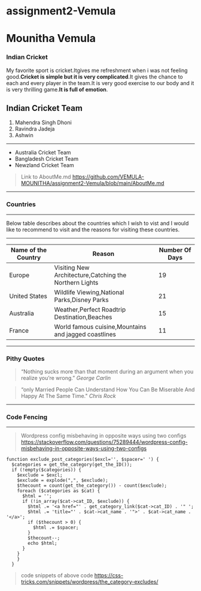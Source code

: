 # assignment2-Vemula
# Mounitha Vemula
### Indian Cricket

My favorite sport is cricket.Itgives me refreshment when i was not feeling good.**Cricket is simple but it is very complicated**.It gives the chance to each and every player in the team.It is very good exercise to our body and it is very thrilling game.**It is full of emotion**.


Indian Cricket Team
--------
1. Mahendra Singh Dhoni
2. Ravindra Jadeja
3. Ashwin 


-------
* Australia Cricket Team
* Bangladesh Cricket Team
* Newzland Cricket Team 

> Link to AboutMe.md <https://github.com/VEMULA-MOUNITHA/assignment2-Vemula/blob/main/AboutMe.md>

------
### Countries
------
Below table describes about the countries which I wish to vist and I would like to recommend to visit and the reasons for visiting these countries.

-----------------
| Name of the Country | Reason | Number Of Days|
| ----------| ------| ------|
| Europe | Visiting New Architecture,Catching the Northern Lights | 19 |
| United States | Wildlife Viewing,National Parks,Disney Parks | 21 |
| Australia | Weather,Perfect Roadtrip Destination,Beaches | 15 |
| France | World famous cuisine,Mountains and jagged coastlines | 11 |

-------
### Pithy Quotes

> “Nothing sucks more than that moment during an argument when you realize you’re wrong.” *George Carlin*


> “only Married People Can Understand How You Can Be Miserable And Happy At The Same Time." *Chris Rock*

-------
### Code Fencing
-------
> Wordpress config misbehaving in opposite ways using two configs <https://stackoverflow.com/questions/75289444/wordpress-config-misbehaving-in-opposite-ways-using-two-configs>


```
function exclude_post_categories($excl='', $spacer=' ') {
  $categories = get_the_category(get_the_ID());
  if (!empty($categories)) {
    $exclude = $excl;
    $exclude = explode(",", $exclude);
    $thecount = count(get_the_category()) - count($exclude);
    foreach ($categories as $cat) {
      $html = '';
      if (!in_array($cat->cat_ID, $exclude)) {
        $html .= '<a href="' . get_category_link($cat->cat_ID) . '" ';
        $html .= 'title="' . $cat->cat_name . '">' . $cat->cat_name . '</a>';
        if ($thecount > 0) {
          $html .= $spacer;
        }
        $thecount--;
        echo $html;
      }
    }
    }
  }

```
> code snippets of above code <https://css-tricks.com/snippets/wordpress/the_category-excludes/>